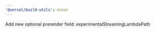 ```yaml
---
'@vercel/build-utils': minor
---
```


Add new optional prerender field: experimentalStreamingLambdaPath
